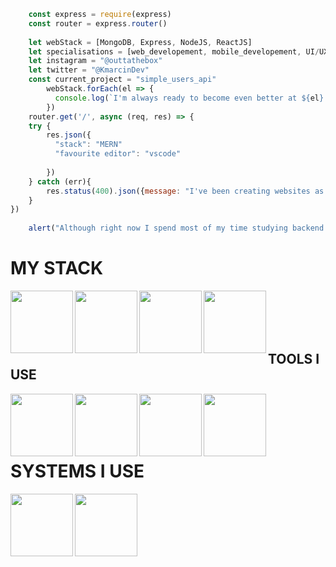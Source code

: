 ```about_me.js
    const express = require(express)
    const router = express.router()
   
    let webStack = [MongoDB, Express, NodeJS, ReactJS]
    let specialisations = [web_developement, mobile_developement, UI/UX_Design]
    let instagram = "@outtathebox"
    let twitter = "@KmarcinDev"
    const current_project = "simple_users_api"
        webStack.forEach(el => {
          console.log(`I'm always ready to become even better at ${el}!`);
        })
    router.get('/', async (req, res) => {
    try {
        res.json({
          "stack": "MERN"
          "favourite editor": "vscode"
          
        })
    } catch (err){
        res.status(400).json({message: "I've been creating websites as a freelance frontend developer for nearly 4 years"})
    }
})
    
    alert("Although right now I spend most of my time studying backend developement")

```

<h1>MY STACK</h1>
<img align="left" height="100" width="100" src="https://cdn.jsdelivr.net/gh/devicons/devicon/icons/mongodb/mongodb-original.svg" />
<img align="left" height="100" width="100" src="https://cdn.jsdelivr.net/gh/devicons/devicon/icons/express/express-original.svg" />
<img align="left" height="100" width="100" src="https://cdn.jsdelivr.net/gh/devicons/devicon/icons/react/react-original.svg" />
<img align="left" height="100" width="100" src="https://cdn.jsdelivr.net/gh/devicons/devicon/icons/nodejs/nodejs-plain.svg" />
<br></br>
<br></br>
<h2>TOOLS I USE</h2>
<img align="left" height="100" width="100" src="https://cdn.jsdelivr.net/gh/devicons/devicon/icons/vscode/vscode-original.svg" />
<img align="left" height="100" width="100" src="https://cdn.simpleicons.org/insomnia" />
<img align="left" height="100" width="100" src="https://cdn.jsdelivr.net/gh/devicons/devicon/icons/sass/sass-original.svg" />
<img align="left" height="100" width="100" src="https://cdn.jsdelivr.net/gh/devicons/devicon/icons/typescript/typescript-original.svg" />
          
<br></br>
<br></br>
<h1>SYSTEMS I USE</h2>
<img align="left" height="100" width="100" src="https://cdn.simpleicons.org/zorin" />
<img align="left" height="100" width="100" src="https://cdn.jsdelivr.net/gh/devicons/devicon/icons/windows8/windows8-original.svg" />
          


          
                    
          
          
                                                                   
